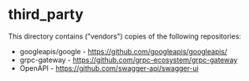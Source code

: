 # third_party
This directory contains ("vendors") copies of the following repositories:

* googleapis/google - https://github.com/googleapis/googleapis/
* grpc-gateway - https://github.com/grpc-ecosystem/grpc-gateway
* OpenAPI - https://github.com/swagger-api/swagger-ui
